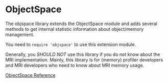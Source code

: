 # ObjectSpace

The objspace library extends the ObjectSpace module and adds several methods
to get internal statistic information about object/memory management.

You need to `require 'objspace'` to use this extension module.

Generally, you *SHOULD NOT* use this library if you do not know about the MRI
implementation.  Mainly, this library is for (memory) profiler developers and
MRI developers who need to know about MRI memory usage.

[ObjectSpace Reference](https://ruby-doc.org/stdlib-2.5.0/libdoc/objspace/rdoc/ObjectSpace.html)
